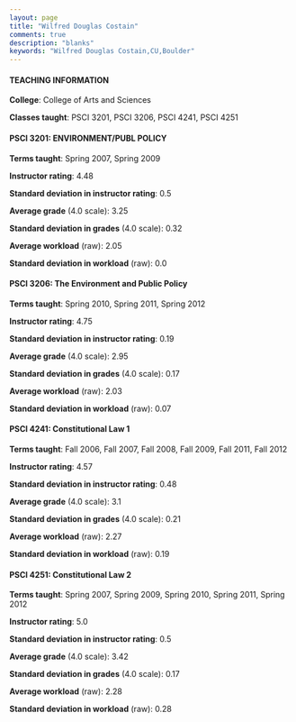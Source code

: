 ```yaml
---
layout: page
title: "Wilfred Douglas Costain" 
comments: true
description: "blanks"
keywords: "Wilfred Douglas Costain,CU,Boulder"
---
```

<head>
<script src="https://ajax.googleapis.com/ajax/libs/jquery/2.1.3/jquery.min.js"></script>
<script src="https://dl.dropboxusercontent.com/s/pc42nxpaw1ea4o9/highcharts.js?dl=0"></script>
<!-- <script src="../assets/js/highcharts.js"></script> -->
<style type="text/css">@font-face {
	font-family: "Bebas Neue";
	src: url(https://www.filehosting.org/file/details/544349/BebasNeue Regular.otf) format("opentype");
	}
	h1.Bebas { 
		font-family: "Bebas Neue", Verdana, Tahoma;
	}
</style>
</head>
	   
#### TEACHING INFORMATION

**College**: College of Arts and Sciences

**Classes taught**: PSCI 3201, PSCI 3206, PSCI 4241, PSCI 4251

#### PSCI 3201: ENVIRONMENT/PUBL POLICY

**Terms taught**: Spring 2007, Spring 2009

**Instructor rating**: 4.48

**Standard deviation in instructor rating**: 0.5

**Average grade** (4.0 scale): 3.25

**Standard deviation in grades** (4.0 scale): 0.32

**Average workload** (raw): 2.05

**Standard deviation in workload** (raw): 0.0

#### PSCI 3206: The Environment and Public Policy

**Terms taught**: Spring 2010, Spring 2011, Spring 2012

**Instructor rating**: 4.75

**Standard deviation in instructor rating**: 0.19

**Average grade** (4.0 scale): 2.95

**Standard deviation in grades** (4.0 scale): 0.17

**Average workload** (raw): 2.03

**Standard deviation in workload** (raw): 0.07

#### PSCI 4241: Constitutional Law 1

**Terms taught**: Fall 2006, Fall 2007, Fall 2008, Fall 2009, Fall 2011, Fall 2012

**Instructor rating**: 4.57

**Standard deviation in instructor rating**: 0.48

**Average grade** (4.0 scale): 3.1

**Standard deviation in grades** (4.0 scale): 0.21

**Average workload** (raw): 2.27

**Standard deviation in workload** (raw): 0.19

#### PSCI 4251: Constitutional Law 2

**Terms taught**: Spring 2007, Spring 2009, Spring 2010, Spring 2011, Spring 2012

**Instructor rating**: 5.0

**Standard deviation in instructor rating**: 0.5

**Average grade** (4.0 scale): 3.42

**Standard deviation in grades** (4.0 scale): 0.17

**Average workload** (raw): 2.28

**Standard deviation in workload** (raw): 0.28

